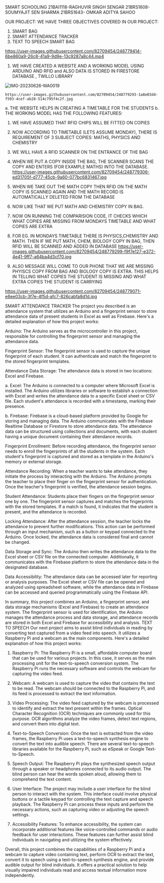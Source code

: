SMART SCHOOLING
21BAI1118-RAGHUVIR SINGH SENGAR
21BRS1608-SOUMYAJIT SEN SHARMA
21BRS1643- OMKAR ADITYA SAHOO


OUR PROJECT:
WE HAVE THREE OBJECTIVES COVERED IN OUR PROJECT:

1.	SMART BAG
2.	SMART ATTENDANCE TRACKER
3.	TEXT TO SPEECH
SMART  BAG

https://user-images.githubusercontent.com/82709454/248779414-6be860a9-26c8-41a9-9d9e-13c9287a8c44.mp4

1.	WE HAVE CREATED A WEBSITE AND A WORKING MODEL USING ARDUINO AND RFID and ALSO DATA IS STORED IN FIRESTORE DATABASE , TWILLO LIBRARY

   ![IMG-20230626-WA0019](https://github.com/soumyajit9979/Smart_O_thon/assets/82709454/aee87063-3255-4ffd-94b7-8b67d2d7456c)
   

    https://user-images.githubusercontent.com/82709454/248779293-1a8e03d4-f593-4cef-ab28-514c795f4c2f.jpg

   
a. THE WEBSITE HELPS IN CREATING A TIMETABLE FOR THE STUDENTS
b. THE WORKING MODEL HAS THE FOLLOWING FEATURES:

1.	WE HAVE ASSUMED THAT RFID CHIPS WILL BE FITTED ON COPIES
2.	NOW ACCORDING TO TIMETABLE (LETS ASSUME MONDAY), THERE IS REQUIREMENT OF 3 SUBJECT COPIES: MATHS, PHYSICS AND CHEMISTRY
3.	WE WILL HAVE A RFID SCANNER ON THE ENTRANCE OF THE BAG
4.	WHEN WE PUT A COPY INSIDE THE BAG, THE SCANNER SCANS THE COPY AND ENTERS (FOR EXAMPLE MATHS) INTO THE DATABASE.
   https://user-images.githubusercontent.com/82709454/248779306-ed31705f-d777-45cb-9a60-077bc6831467.jpg
  	
6.	WHEN WE TAKE OUT THE MATH COPY THEN RFID ON THE MATH COPY IS SCANNED AGAIN AND THE MATH RECORD IS AUTOMATICALLY DELETED FROM THE DATABASE
7.	NOW LIKE THAT WE PUT MATH AND CHEMISTRY COPY IN BAG.
8.	NOW ON RUNNING THE COMPARISION CODE, IT CHECKS WHICH WHAT COPIES ARE MISSING FROM MONDAYS TIMETABLE AND WHAT COPIES ARE EXTRA
9.	FOR EG. IN MONDAYS TIMETABLE THERE IS PHYSICS,CHEMISTRY AND MATH. THEN IF WE PUT MATH, CHEM, BIOLOGY COPY IN BAG, THEN RFID WILL BE SCANNED AND ADDED IN DATABASE
   https://user-images.githubusercontent.com/82709454/248779299-f9f7e127-e372-4e41-9ff7-a64ba4d3cf70.jpg
10.	ALSO MESSAGE WILL COME TO OUR PHONE THAT WE ARE MISSING PHYISCS COPY FROM BAG AND BIOLOGY COPY IS EXTRA. 
THIS HELPS IN TELLING WHAT COPIES THE STUDENT IS MISSING AND WHAT EXTRA COPIES THE STUDENT IS CARRYING

https://user-images.githubusercontent.com/82709454/248779071-e6ee03cb-3f7e-4f5d-afc7-826cabfa8d1d.jpg



SMART ATTENDANCE TRACKER
The project you described is an attendance system that utilizes an Arduino and a fingerprint sensor to store attendance data of present students in Excel as well as Firebase. Here's a detailed explanation of how this project works:

Arduino: The Arduino serves as the microcontroller in this project, responsible for controlling the fingerprint sensor and managing the attendance data.

Fingerprint Sensor: The fingerprint sensor is used to capture the unique fingerprint of each student. It can authenticate and match the fingerprint to the stored fingerprint templates.

Attendance Data Storage: The attendance data is stored in two locations: Excel and Firebase.

a. Excel: The Arduino is connected to a computer where Microsoft Excel is installed. The Arduino utilizes libraries or software to establish a connection with Excel and writes the attendance data to a specific Excel sheet or CSV file. Each student's attendance is recorded with a timestamp, marking their presence.

b. Firebase: Firebase is a cloud-based platform provided by Google for storing and managing data. The Arduino communicates with the Firebase Realtime Database or Firestore to store attendance data. The attendance data can be structured using collections and documents, with each student having a unique document containing their attendance records.

Fingerprint Enrollment: Before recording attendance, the fingerprint sensor needs to enroll the fingerprints of all the students in the system. Each student's fingerprint is captured and stored as a template in the Arduino's memory or external storage.

Attendance Recording: When a teacher wants to take attendance, they initiate the process by interacting with the Arduino. The Arduino prompts the teacher to place their finger on the fingerprint sensor for authentication. Once the teacher's fingerprint is verified, the attendance session begins.

Student Attendance: Students place their fingers on the fingerprint sensor one by one. The fingerprint sensor captures and matches the fingerprints with the stored templates. If a match is found, it indicates that the student is present, and the attendance is recorded.

Locking Attendance: After the attendance session, the teacher locks the attendance to prevent further modifications. This action can be performed through an input mechanism, such as a button or keypad connected to the Arduino. Once locked, the attendance data is considered final and cannot be changed.

Data Storage and Sync: The Arduino then writes the attendance data to the Excel sheet or CSV file on the connected computer. Additionally, it communicates with the Firebase platform to store the attendance data in the designated database.

Data Accessibility: The attendance data can be accessed later for reporting or analysis purposes. The Excel sheet or CSV file can be opened and analyzed using spreadsheet software, while the attendance data in Firebase can be accessed and queried programmatically using the Firebase API.

In summary, this project combines an Arduino, a fingerprint sensor, and data storage mechanisms (Excel and Firebase) to create an attendance system. The fingerprint sensor is used for identification, the Arduino manages the attendance process and data storage, and attendance records are stored in both Excel and Firebase for accessibility and analysis.
TEXT TO SPEECH
Our next project aims to assist blind individuals in reading by converting text captured from a video feed into speech. It utilizes a Raspberry Pi and a webcam as the main components. Here's a detailed explanation of how this project works:

1. Raspberry Pi: The Raspberry Pi is a small, affordable computer board that can be used for various projects. In this case, it serves as the main processing unit for the text-to-speech conversion system. The Raspberry Pi runs the necessary software and controls the webcam for capturing the video feed.

2. Webcam: A webcam is used to capture the video that contains the text to be read. The webcam should be connected to the Raspberry Pi, and its feed is processed to extract the text information.

3. Video Processing: The video feed captured by the webcam is processed to identify and extract the text present within the frames. Optical Character Recognition (OCR) techniques are commonly used for this purpose. OCR algorithms analyze the video frames, detect text regions, and convert them into digital text.

4. Text-to-Speech Conversion: Once the text is extracted from the video frames, the Raspberry Pi uses a text-to-speech synthesis engine to convert the text into audible speech. There are several text-to-speech libraries available for the Raspberry Pi, such as eSpeak or Google Text-to-Speech.

5. Speech Output: The Raspberry Pi plays the synthesized speech output through a speaker or headphones connected to its audio output. The blind person can hear the words spoken aloud, allowing them to comprehend the text content.

6. User Interface: The project may include a user interface for the blind person to interact with the system. This interface could involve physical buttons or a tactile keypad for controlling the text capture and speech playback. The Raspberry Pi can process these inputs and perform the necessary actions, such as capturing video or adjusting the speech settings.

7. Accessibility Features: To enhance accessibility, the system can incorporate additional features like voice-controlled commands or audio feedback for user interactions. These features can further assist blind individuals in navigating and utilizing the system effectively.

Overall, this project combines the capabilities of a Raspberry Pi and a webcam to capture video containing text, perform OCR to extract the text, convert it to speech using a text-to-speech synthesis engine, and provide audible output for blind individuals. It offers a practical solution to help visually impaired individuals read and access textual information more independently.
